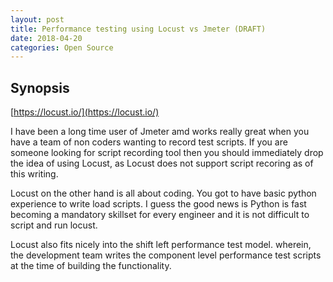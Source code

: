```yaml
---
layout: post
title: Performance testing using Locust vs Jmeter (DRAFT)
date: 2018-04-20
categories: Open Source
---
```


## Synopsis
[https://locust.io/](https://locust.io/)

I have been a long time user of Jmeter amd works really great when you have a team of non coders wanting to record test scripts.
If you are someone looking for script recording tool then you should immediately drop the idea of using Locust, as Locust does not support script recoring as of this writing.

Locust on the other hand is all about coding. You got to have basic python experience to write load scripts. I guess the good news is Python is fast becoming
a mandatory skillset for every engineer and it is not difficult to script and run locust.

Locust also fits nicely into the shift left performance test model. wherein, the development team writes the component level performance test scripts at the time 
of building the functionality.
